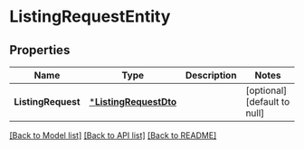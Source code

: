 # ListingRequestEntity

## Properties
Name | Type | Description | Notes
------------ | ------------- | ------------- | -------------
**ListingRequest** | [***ListingRequestDto**](ListingRequestDTO.md) |  | [optional] [default to null]

[[Back to Model list]](../README.md#documentation-for-models) [[Back to API list]](../README.md#documentation-for-api-endpoints) [[Back to README]](../README.md)

